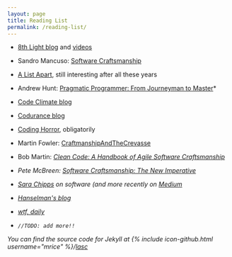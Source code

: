 ```yaml
---
layout: page
title: Reading List
permalink: /reading-list/
---
```


* [8th Light blog](https://blog.8thlight.com/) and [videos](https://vimeo.com/eighthlight)

* Sandro Mancuso: [Software Craftsmanship](https://leanpub.com/socra)

* [A List Apart](http://alistapart.com/blog), still interesting after all these years

* Andrew Hunt: [Pragmatic Programmer: From Journeyman to Master](http://www.amazon.com/The-Pragmatic-Programmer-Journeyman-Master/dp/020161622X)*

* [Code Climate blog](http://blog.codeclimate.com/)

* [Codurance blog](http://codurance.com/blog/)

* [Coding Horror](http://blog.codinghorror.com/), obligatorily

* Martin Fowler: [CraftmanshipAndTheCrevasse](http://martinfowler.com/bliki/CraftmanshipAndTheCrevasse.html)

* Bob Martin: <em>[Clean Code: A Handbook of Agile Software Craftsmanship](http://www.amazon.com/The-Pragmatic-Programmer-Journeyman-Master/dp/020161622X)

* Pete McBreen: [Software Craftsmanship: The New Imperative](http://www.amazon.com/Software-Craftsmanship-Imperative-Pete-McBreen/dp/0201733862)

* [Sara Chipps](http://girldeveloper.com/) on software (and more recently on [Medium](https://medium.com/@SaraJChipps)

* [Hanselman's blog](http://www.hanselman.com/blog)

* [wtf, daily](http://thedailywtf.com)

* <code>//TODO: add more!!</code></li>

You can find the source code for Jekyll at
{% include icon-github.html username="mrice" %}/[lasc](https://github.com/mrice/lasc)
